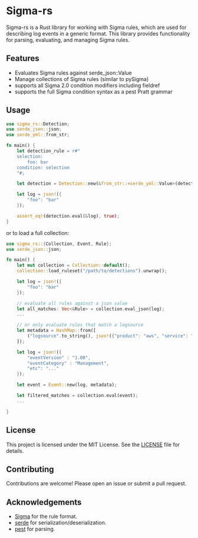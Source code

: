 # Sigma-rs

Sigma-rs is a Rust library for working with Sigma rules, which are used for describing log events in a generic format. This library provides functionality for parsing, evaluating, and managing Sigma rules.

## Features

- Evaluates Sigma rules against serde_json::Value
- Manage collections of Sigma rules (similar to pySigma)
- supports all Sigma 2.0 condition modifiers including fieldref
- supports the full Sigma condition syntax as a pest Pratt grammar

## Usage

```rust
use sigma_rs::Detection;
use serde_json::json;
use serde_yml::from_str;

fn main() {
    let detection_rule = r#"
    selection:
        foo: bar
    condition: selection
    "#;

    let detection = Detection::new(&from_str::<serde_yml::Value>(detection_rule).unwrap()).unwrap();

    let log = json!({
        "foo": "bar"
    });

    assert_eq!(detection.eval(&log), true);
}
```
or to load a full collection:

```rust
use sigma_rs::{Collection, Event, Rule};
use serde_json::json;

fn main() {
    let mut collection = Collection::default();
    collection::load_ruleset("/path/to/detections").unwrap();

    let log = json!({
        "foo": "bar"
    });

    // evaluate all rules against a json value
    let all_matches: Vec<&Rule> = collection.eval_json(log);
    ...

    // or only evaluate rules that match a logsource
    let metadata = HashMap::from([
        ("logsource".to_string(), json!({"product": "aws", "service": "cloudtrail"}))
    ]);

    let log = json!({
        "eventVersion" : "1.08",
        "eventCategory" : "Management",
        "etc": "..."
    });

    let event = Event::new(log, metadata);

    let filtered_matches = collection.eval(event);
    ...

}
```

## License

This project is licensed under the MIT License. See the [LICENSE](LICENSE) file for details.

## Contributing

Contributions are welcome! Please open an issue or submit a pull request.

## Acknowledgements

- [Sigma](https://github.com/SigmaHQ/sigma) for the rule format.
- [serde](https://serde.rs/) for serialization/deserialization.
- [pest](https://pest.rs/) for parsing.
